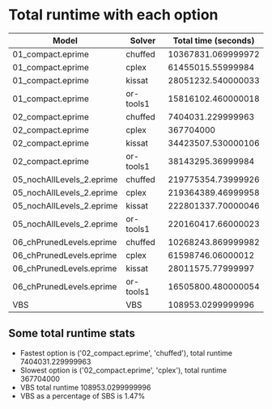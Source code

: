 

# Total runtime with each option


 | Model | Solver | Total time (seconds) | 
 | -- | -- | -- |
 | 01_compact.eprime | chuffed | 10367831.069999972 | 
 | 01_compact.eprime | cplex | 61455015.55999984 | 
 | 01_compact.eprime | kissat | 28051232.540000033 | 
 | 01_compact.eprime | or-tools1 | 15816102.460000018 | 
 | 02_compact.eprime | chuffed | 7404031.229999963 | 
 | 02_compact.eprime | cplex | 367704000 | 
 | 02_compact.eprime | kissat | 34423507.530000106 | 
 | 02_compact.eprime | or-tools1 | 38143295.36999984 | 
 | 05_nochAllLevels_2.eprime | chuffed | 219775354.73999926 | 
 | 05_nochAllLevels_2.eprime | cplex | 219364389.46999958 | 
 | 05_nochAllLevels_2.eprime | kissat | 222801337.70000046 | 
 | 05_nochAllLevels_2.eprime | or-tools1 | 220160417.66000023 | 
 | 06_chPrunedLevels.eprime | chuffed | 10268243.869999982 | 
 | 06_chPrunedLevels.eprime | cplex | 61598746.06000012 | 
 | 06_chPrunedLevels.eprime | kissat | 28011575.77999997 | 
 | 06_chPrunedLevels.eprime | or-tools1 | 16505800.480000054 | 
 | VBS | VBS | 108953.0299999996 | 


## Some total runtime stats


 - Fastest option is ('02_compact.eprime', 'chuffed'), total runtime 7404031.229999963
 - Slowest option is ('02_compact.eprime', 'cplex'), total runtime 367704000
 - VBS total runtime 108953.0299999996
 - VBS as a percentage of SBS is 1.47%

